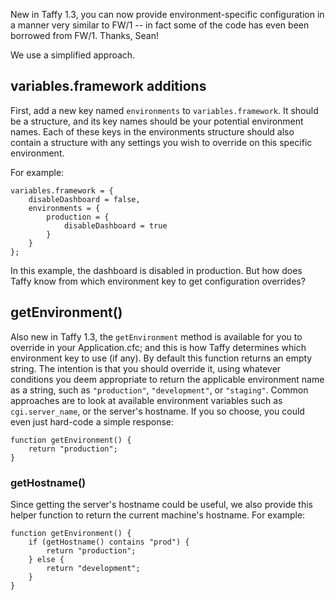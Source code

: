 New in Taffy 1.3, you can now provide environment-specific configuration in a manner very similar to FW/1 -- in fact some of the code has even been borrowed from FW/1. Thanks, Sean!

We use a simplified approach.

## variables.framework additions

First, add a new key named `environments` to `variables.framework`. It should be a structure, and its key names should be your potential environment names. Each of these keys in the environments structure should also contain a structure with any settings you wish to override on this specific environment.

For example:

```cfs
variables.framework = {
	disableDashboard = false,
	environments = {
		production = {
			disableDashboard = true
		}
	}
};
```

In this example, the dashboard is disabled in production. But how does Taffy know from which environment key to get configuration overrides?

## getEnvironment()

Also new in Taffy 1.3, the `getEnvironment` method is available for you to override in your Application.cfc; and this is how Taffy determines which environment key to use (if any). By default this function returns an empty string. The intention is that you should override it, using whatever conditions you deem appropriate to return the applicable environment name as a string, such as `"production"`, `"development"`, or `"staging"`. Common approaches are to look at available environment variables such as `cgi.server_name`, or the server's hostname. If you so choose, you could even just hard-code a simple response:

```cfs
function getEnvironment() {
	return "production";
}
```

### getHostname()

Since getting the server's hostname could be useful, we also provide this helper function to return the current machine's hostname. For example:

```cfs
function getEnvironment() {
	if (getHostname() contains "prod") {
		return "production";
	} else {
		return "development";
	}
}
```